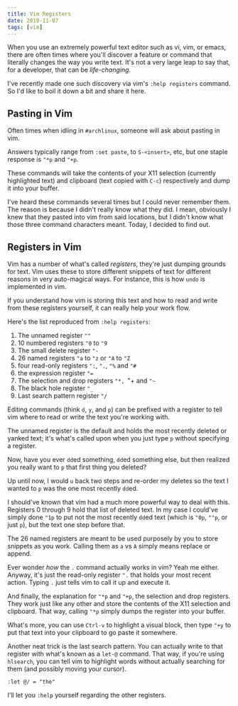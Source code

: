```yaml
---
title: Vim Registers
date: 2010-11-07
tags: [vim]
---
```


When you use an extremely powerful text editor such as vi, vim, or 
emacs, there are often times where you'll discover a feature or command 
that literally changes the way you write text. It's not a very large 
leap to say that, for a developer, that can be *life-changing*.

I've recently made one such discovery via vim's `:help registers` 
command. So I'd like to boil it down a bit and share it here.

## Pasting in Vim

Often times when idling in `#archlinux`, someone will ask about pasting 
in vim.

Answers typically range from `:set paste`, to `S-<insert>`, etc, but one 
staple response is `"*p` and `"+p`.

These commands will take the contents of your X11 selection (currently 
highlighted text) and clipboard (text copied with `C-c`) respectively 
and dump it into your buffer.

I've heard these commands several times but I could never remember them. 
The reason is because I didn't really know what they did. I mean, 
obviously I knew that they pasted into vim from said locations, but I 
didn't know what those three command characters meant. Today, I decided 
to find out.

## Registers in Vim

Vim has a number of what's called *registers*, they're just dumping 
grounds for text. Vim uses these to store different snippets of text for 
different reasons in very auto-magical ways. For instance, this is how 
`undo` is implemented in vim.

If you understand how vim is storing this text and how to read and write 
from these registers yourself, it can really help your work flow.

Here's the list reproduced from `:help registers`:

1. The unnamed register `""`
2. 10 numbered registers `"0` to `"9`
3. The small delete register `"-`
4. 26 named registers `"a` to `"z` or `"A` to `"Z`
5. four read-only registers `":`, `".`, `"%` and `"#`
6. the expression register `"=`
7. The selection and drop registers `"*, `"+ and `"~`
8. The black hole register `"_`
9. Last search pattern register `"/ `

Editing commands (think `d`, `y`, and `p`) can be prefixed with a 
register to tell vim where to read or write the text you're working 
with.

The unnamed register is the default and holds the most recently deleted 
or yanked text; it's what's called upon when you just type `p` without 
specifying a register.

Now, have you ever `dd`ed something, `dd`ed something else, but then 
realized you really want to `p` that first thing you deleted?

Up until now, I would `u` back two steps and re-order my deletes so the 
text I wanted to `p` was the one most recently `dd`ed.

I should've known that vim had a much more powerful way to deal with 
this. Registers 0 through 9 hold that list of deleted text. In my case I 
could've simply done `"1p` to put not the most recently `dd`ed text 
(which is `"0p`, `""p`, or just `p`), but the text one step before that.

The 26 named registers are meant to be used purposely by you to store 
snippets as you work. Calling them as `a` vs `A` simply means replace or 
append.

Ever wonder *how* the `.` command actually works in vim? Yeah me either. 
Anyway, it's just the read-only register `".` that holds your most 
recent action. Typing `.` just tells vim to call it up and execute it.

And finally, the explanation for `"*p` and `"+p`, the selection and drop 
registers. They work just like any other and store the contents of the 
X11 selection and clipboard. That way, calling `"*p` simply dumps the 
register into your buffer.

What's more, you can use `Ctrl-v` to highlight a visual block, then type 
`"+y` to put that text into your clipboard to go paste it somewhere.

Another neat trick is the last search pattern. You can actually write to 
that register with what's known as a `let-@` command. That way, if 
you're using `hlsearch`, you can tell vim to highlight words without 
actually searching for them (and possibly moving your cursor).

    :let @/ = "the"

I'll let you `:help` yourself regarding the other registers.

